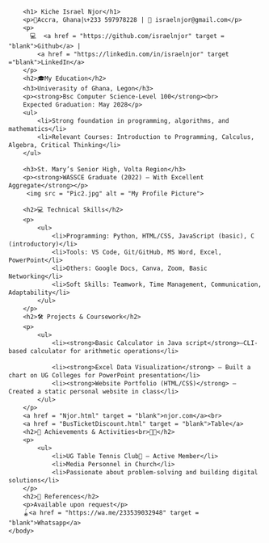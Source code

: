 <!DOCTYPE html>

<html lang = "en">
    <head>
        <meta charset="UTF-8">
        <title>MY Website</title>
    </head>
    <body>
     
        <h1> Kiche Israel Njor</h1>
        <p>📍Accra, Ghana|📞+233 597978228 | 📧 israelnjor@gmail.com</p>
        <p>
          💻  <a href = "https://github.com/israelnjor" target = "blank">Github</a> |
            <a href = "https://linkedin.com/in/israelnjor" target ="blank">LinkedIn</a>
        </p>
        <h2>🎓My Education</h2>
        <h3>Univerasity of Ghana, Legon</h3>
        <p><strong>Bsc Computer Science-Level 100</strong><br>
        Expected Graduation: May 2028</p>
        <ul>
            <li>Strong foundation in programming, algorithms, and mathematics</li>
            <li>Relevant Courses: Introduction to Programming, Calculus, Algebra, Critical Thinking</li>
        </ul>
        
        <h3>St. Mary’s Senior High, Volta Region</h3>
        <p><strong>WASSCE Graduate (2022) — With Excellent Aggregate</strong></p>
         <img src = "Pic2.jpg" alt = "My Profile Picture">

        <h2>💻 Technical Skills</h2>
        <p>
            <ul>
                <li>Programming: Python, HTML/CSS, JavaScript (basic), C (introductory)</li>
                <li>Tools: VS Code, Git/GitHub, MS Word, Excel, PowerPoint</li>
                <li>Others: Google Docs, Canva, Zoom, Basic Networking</li>
                <li>Soft Skills: Teamwork, Time Management, Communication, Adaptability</li>
            </ul>
        </p>
        <h2>🛠 Projects & Coursework</h2>
        <p>
            <ul>
                <li><strong>Basic Calculator in Java script</strong>—CLI-based calculator for arithmetic operations</li>
                
                <li><strong>Excel Data Visualization</strong> — Built a chart on UG Colleges for PowerPoint presentation</li>
                <li><strong>Website Portfolio (HTML/CSS)</strong> — Created a static personal website in class</li>
            </ul>
        </p>
        <a href = "Njor.html" target = "blank">njor.com</a><br>
        <a href = "BusTicketDiscount.html" target = "blank">Table</a>
        <h2>🌟 Achievements & Activities<br>🏅🥈</h2>
        <p>
            <ul>
                <li>UG Table Tennis Club🎾 — Active Member</li>
                <li>Media Personnel in Church</li>
                <li>Passionate about problem-solving and building digital solutions</li>
        </p>
        <h2>📨 References</h2>
        <p>Available upon request</p>
        🪀<a href = "https://wa.me/233539032948" target = "blank">Whatsapp</a>
    </body>
</html>
